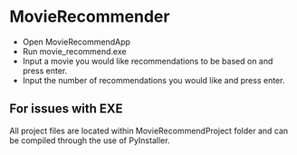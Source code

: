 # MovieRecommender

- Open MovieRecommendApp
- Run movie_recommend.exe
- Input a movie you would like recommendations to be based on and press enter.
- Input the number of recommendations you would like and press enter.

## For issues with EXE

All project files are located within MovieRecommendProject folder and can be compiled through the use of PyInstaller.
